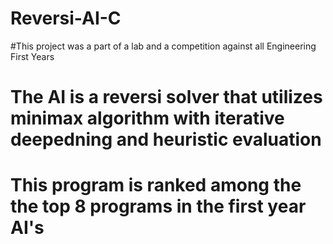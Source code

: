 # Reversi-AI-C
#This project was a part of a lab and a competition against all Engineering First Years
# The AI is a reversi solver that utilizes minimax algorithm  with iterative deepedning and heuristic evaluation
# This program is ranked among the the top 8 programs in the first year AI's
